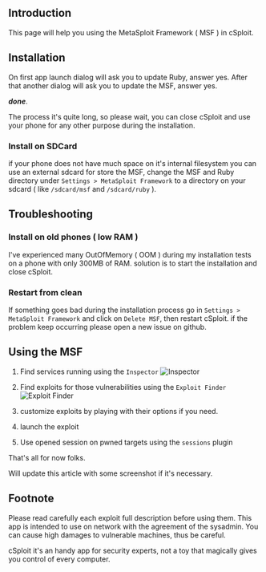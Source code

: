 ## Introduction
This page will help you using the MetaSploit Framework ( MSF ) in cSploit.

## Installation
On first app launch dialog will ask you to update Ruby, answer yes.
After that another dialog will ask you to update the MSF, answer yes.

__*done*__.

The process it's quite long, so please wait, you can close cSploit and use your phone for any other purpose during the installation.

### Install on SDCard
if your phone does not have much space on it's internal filesystem you can use an external sdcard for store the MSF, change the MSF and Ruby directory under `Settings > MetaSploit Framework` to a directory on your sdcard ( like `/sdcard/msf` and `/sdcard/ruby` ).

## Troubleshooting

### Install on old phones ( low RAM )
I've experienced many OutOfMemory ( OOM ) during my installation tests on a phone with only 300MB of RAM. solution is to start the installation and close cSploit.

### Restart from clean
If something goes bad during the installation process go in `Settings > MetaSploit Framework` and click on `Delete MSF`, then restart cSploit. if the problem keep occurring please open a new issue on github.

## Using the MSF

  1. Find services running using the `Inspector`
     ![Inspector](http://s28.postimg.org/noigvl92l/Screenshot_2015_09_23_23_48_43.png)

  2. Find exploits for those vulnerabilities using the `Exploit Finder`
     ![Exploit Finder](http://s10.postimg.org/gsszn502x/Screenshot_2015_09_23_23_49_33.png)

  3. customize exploits by playing with their options if you need.

  5. launch the exploit

  6. Use opened session on pwned targets using the `sessions` plugin

That's all for now folks.

Will update this article with some screenshot if it's necessary.

## Footnote

Please read carefully each exploit full description before using them. This app is intended to use on network with the agreement of the sysadmin. You can cause high damages to vulnerable machines, thus be careful.

cSploit it's an handy app for security experts, not a toy that magically gives you control of every computer.